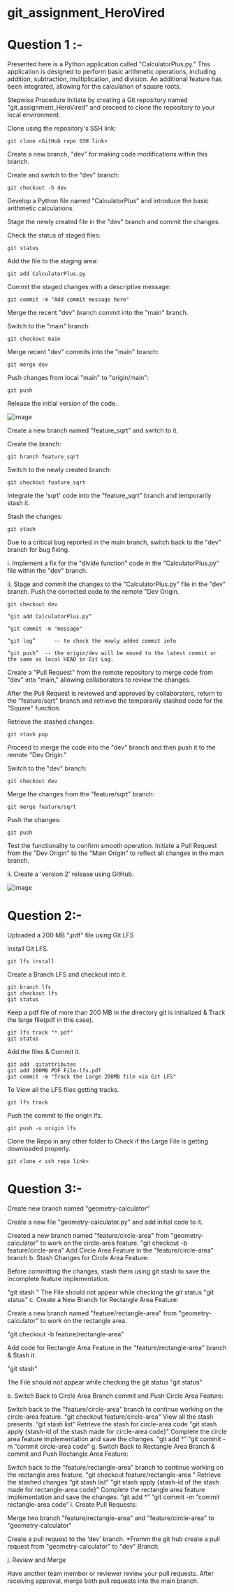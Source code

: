 # git_assignment_HeroVired

# Question 1 :-

Presented here is a Python application called "CalculatorPlus.py." This application is designed to perform basic arithmetic operations, including addition, subtraction, multiplication, and division. An additional feature has been integrated, allowing for the calculation of square roots.

Stepwise Procedure
Initiate by creating a Git repository named "git_assignment_HeroVired" and proceed to clone the repository to your local environment.

Clone using the repository's SSH link:

``` 
git clone <GitHub repo SSH link>
```

Create a new branch, "dev" for making code modifications within this branch.

Create and switch to the "dev" branch:
```
git checkout -b dev
```

Develop a Python file named "CalculatorPlus" and introduce the basic arithmetic calculations.

Stage the newly created file in the "dev" branch and commit the changes.

Check the status of staged files:
```
git status
```

Add the file to the staging area:
```
git add CalculatorPlus.py
```

Commit the staged changes with a descriptive message:
```
git commit -m "Add commit message here"
```

Merge the recent "dev" branch commit into the "main" branch.

Switch to the "main" branch:
```
git checkout main
```

Merge recent "dev" commits into the "main" branch:
```
git merge dev
```

Push changes from local "main" to "origin/main":
```
git push
```

Release the initial version of the code.

![image](https://github.com/madans95/git_assignment_HeroVired/assets/49802479/fa8ad262-5aac-4fb1-87a4-c7f0fc9436eb)

Create a new branch named "feature_sqrt" and switch to it.

Create the branch:
```
git branch feature_sqrt
```
Switch to the newly created branch:
```
git checkout feature_sqrt
```
Integrate the 'sqrt' code into the "feature_sqrt" branch and temporarily stash it.

Stash the changes:
```
git stash
```

Due to a critical bug reported in the main branch, switch back to the "dev" branch for bug fixing.

i. Implement a fix for the "divide function" code in the "CalculatorPlus.py" file within the "dev" branch.

ii. Stage and commit the changes to the "CalculatorPlus.py" file in the "dev" branch. Push the corrected code to the remote "Dev Origin.
```
git checkout dev

“git add CalculatorPlus.py”

“git commit -m "message" 

“git log”      -- to check the newly added commit info

“git push”  -- the origin/dev will be moved to the latest commit or the same as local HEAD in Git Log.
```

Create a "Pull Request" from the remote repository to merge code from "dev" into "main," allowing collaborators to review the changes.

After the Pull Request is reviewed and approved by collaborators, return to the "feature/sqrt" branch and retrieve the temporarily stashed code for the "Square" function.

Retrieve the stashed changes:
```
git stash pop
```
Proceed to merge the code into the "dev" branch and then push it to the remote "Dev Origin."

Switch to the "dev" branch:
```
git checkout dev
```
Merge the changes from the "feature/sqrt" branch:
```
git merge feature/sqrt
```
Push the changes:
```
git push
```
Test the functionality to confirm smooth operation. Initiate a Pull Request from the "Dev Origin" to the "Main Origin" to reflect all changes in the main branch.

ii. Create a 'version 2' release using GitHub.

![image](https://github.com/madans95/git_assignment_HeroVired/assets/49802479/0b49a72a-3b88-4dc8-8005-7cd77d5ec025)

# Question 2:-

Uploaded a 200 MB ".pdf" file using Git LFS

Install Git LFS.
```
git lfs install
```

Create a Branch LFS and checkout into it. 
```
git branch lfs
git checkout lfs
git status
```

Keep a pdf file of more than 200 MB in the directory git is initialized
& Track the large file(pdf in this case).
```
git lfs track "*.pdf"
git status
```

Add the files & Commit it.
```
git add .gitattributes
git add 200MB PDF File-lfs.pdf
git commit -m "Track the Large 200MB file via Git LFS"
```

To View all the LFS files getting tracks.
```
git lfs track
```

Push the commit to the origin lfs.
```
git push -u origin lfs
```

Clone the Repo in any other folder to Check if the Large File is getting downloaded properly.
```
git clone < ssh repo link>
```

# Question 3:-
 
Create new branch named "geometry-calculator"

Create a new file "geometry-calculator.py" and add initial code to it.

Created a new branch named "feature/circle-area" from "geometry-calculator" to work on the circle-area feature.
"git checkout -b feature/circle-area"
Add Circle Area Feature in the "feature/circle-area" branch
b. Stash Changes for Circle Area Feature:

Before committing the changes, stash them using git stash to save the incomplete feature implementation.

"git stash "
The File should not appear while checking the git status
"git status"
c. Create a New Branch for Rectangle Area Feature:

Create a new branch named "feature/rectangle-area" from "geometry-calculator" to work on the rectangle area.

"git checkout -b feature/rectangle-area"

Add code for Rectangle Area Feature in the "feature/rectangle-area" branch & Stash it.

"git stash"

The File should not appear while checking the git status
"git status"

e. Switch Back to Circle Area Branch commit and Push Circle Area Feature:

Switch back to the "feature/circle-area" branch to continue working on the circle-area feature.
"git checkout feature/circle-area"
View all the stash presents.
“git stash list”
Retrieve the stash for circle-area code
"git stash apply {stash-id of the stash made for circle-area code}"
Complete the circle area feature implementation and save the changes.
“git add *”
“git commit -m ”commit circle-area code”
g. Switch Back to Rectangle Area Branch & commit and Push Rectangle Area Feature:

Switch back to the "feature/rectangle-area" branch to continue working on the rectangle area feature.
"git checkout feature/rectangle-area "
Retrieve the stashed changes
“git stash list”
"git stash apply {stash-id of the stash made for rectangle-area code}"
Complete the rectangle area feature implementation and save the changes.
“git add *”
“git commit -m ”commit rectangle-area code”
i. Create Pull Requests:

Merge two branch "feature/rectangle-area" and "feature/circle-area" to "geometry-calculator"

Create a pull request to the ‘dev’ branch.
*Fromm the git hub create a pull request from "geometry-calculator" to "dev" Branch.

j. Review and Merge

Have another team member or reviewer review your pull requests.
After receiving approval, merge both pull requests into the main branch.



